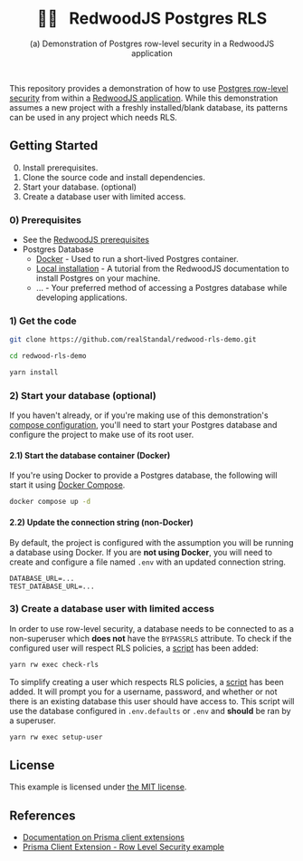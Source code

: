 <div align="center">
  <h1>🚣‍♀️&nbsp;&nbsp;&nbsp;RedwoodJS Postgres RLS</h1>
  <p>(a) Demonstration of Postgres row-level security in a RedwoodJS application</p>
  <br />
</div>

This repository provides a demonstration of how to use [Postgres row-level security](https://www.postgresql.org/docs/current/ddl-rowsecurity.html) from within a [RedwoodJS application](https://redwoodjs.com). While this demonstration assumes a new project with a freshly installed/blank database, its patterns can be used in any project which needs RLS.

## Getting Started

0) Install prerequisites.
1) Clone the source code and install dependencies.
2) Start your database. (optional)
3) Create a database user with limited access.

### 0) Prerequisites

* See the [RedwoodJS prerequisites](https://redwoodjs.com/docs/quick-start)
* Postgres Database
  * [Docker](https://www.docker.com/products/docker-desktop/) - Used to run a short-lived Postgres container.
  * [Local installation](https://redwoodjs.com/docs/local-postgres-setup) - A tutorial from the RedwoodJS documentation to install Postgres on your machine.
  * ... - Your preferred method of accessing a Postgres database while developing applications.

### 1) Get the code

```bash
git clone https://github.com/realStandal/redwood-rls-demo.git
```

```bash
cd redwood-rls-demo
```

```bash
yarn install
```

### 2) Start your database (optional)

If you haven't already, or if you're making use of this demonstration's [compose configuration](./docker-compose.yml), you'll need to start your Postgres database and configure the project to make use of its root user.

#### 2.1) Start the database container (Docker)

If you're using Docker to provide a Postgres database, the following will start it using [Docker Compose](https://docs.docker.com/compose/).

```bash
docker compose up -d
```

#### 2.2) Update the connection string (non-Docker)

By default, the project is configured with the assumption you will be running a database using Docker. If you are **not using Docker**, you will need to create and configure a file named `.env` with an updated connection string.

```dotenv
DATABASE_URL=...
TEST_DATABASE_URL=...
```

### 3) Create a database user with limited access

In order to use row-level security, a database needs to be connected to as a non-superuser which **does not** have the `BYPASSRLS` attribute. To check if the configured user will respect RLS policies, a [script](./scripts/check-rls.ts) has been added:

```bash
yarn rw exec check-rls
```

To simplify creating a user which respects RLS policies, a [script](./scripts/setup-user.ts) has been added. It will prompt you for a username, password, and whether or not there is an existing database this user should have access to. This script will use the database configured in `.env.defaults` or `.env` and **should** be ran by a superuser.

```bash
yarn rw exec setup-user
```

## License

This example is licensed under [the MIT license](./LICENSE).

## References

* [Documentation on Prisma client extensions](https://www.prisma.io/docs/concepts/components/prisma-client/client-extensions)
* [Prisma Client Extension - Row Level Security example](https://github.com/prisma/prisma-client-extensions/tree/main/examples/row-level-security#prisma-client-extension---row-level-security)
